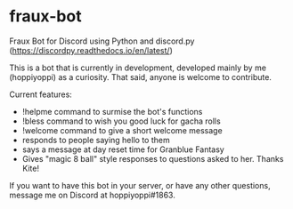 # fraux-bot
Fraux Bot for Discord using Python and discord.py (https://discordpy.readthedocs.io/en/latest/)

This is a bot that is currently in development, developed mainly by me (hoppiyoppi) as a curiosity. That said, anyone is welcome to contribute.

Current features:
  - !helpme command to surmise the bot's functions
  - !bless command to wish you good luck for gacha rolls
  - !welcome command to give a short welcome message
  - responds to people saying hello to them
  - says a message at day reset time for Granblue Fantasy 
  - Gives "magic 8 ball" style responses to questions asked to her. Thanks Kite!
 
 
If you want to have this bot in your server, or have any other questions, message me on Discord at hoppiyoppi#1863.
